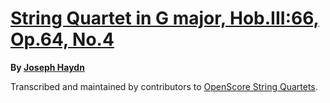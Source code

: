 # [String Quartet in G major, Hob.III:66, Op.64, No.4][set]

__By [Joseph Haydn][composer]__

[set]: https://musescore.com/openscore-string-quartets/sets/5108564
[composer]: https://musescore.com/openscore-string-quartets/sets?order=title&text=Haydn,+Joseph

Transcribed and maintained by contributors to [OpenScore String Quartets].

[OpenScore String Quartets]: https://musescore.com/openscore-string-quartets
